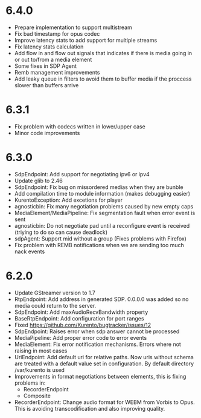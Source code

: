 6.4.0
=====

  * Prepare implementation to support multistream
  * Fix bad timestamp for opus codec
  * Improve latency stats to add support for multiple streams
  * Fix latency stats calculation
  * Add flow in and flow out signals that indicates if there is media
    going in or out to/from a media element
  * Some fixes in SDP Agent
  * Remb management improvements
  * Add leaky queue in filters to avoid them to buffer media if the proccess
    slower than buffers arrive

6.3.1
=====

  * Fix problem with codecs written in lower/upper case
  * Minor code improvements

6.3.0
=====

  * SdpEndpoint: Add support for negotiating ipv6 or ipv4
  * Update glib to 2.46
  * SdpEndpoint: Fix bug on missordered medias when they are bunble
  * Add compilation time to module information (makes debugging easier)
  * KurentoException: Add excetions for player
  * agnosticbin: Fix many negotiation problems caused by new empty caps
  * MediaElement/MediaPipeline: Fix segmentation fault when error event is sent
  * agnosticbin: Do not negotiate pad until a reconfigure event is received
    (triying to do so can cause deadlock)
  * sdpAgent: Support mid without a group (Fixes problems with Firefox)
  * Fix problem with REMB notifications when we are sending too much nack events

6.2.0
=====

  * Update GStreamer version to 1.7
  * RtpEndpoint: Add address in generated SDP. 0.0.0.0 was added so no media
    could return to the server.
  * SdpEndpoint: Add maxAudioRecvBandwidth property
  * BaseRtpEndpoint: Add configuration for port ranges
  * Fixed https://github.com/Kurento/bugtracker/issues/12
  * SdpEndpoint: Raises error when sdp answer cannot be processed
  * MediaPipeline: Add proper error code to error events
  * MediaElement: Fix error notification mechanisms. Errors where not raising in
    most cases
  * UriEndpoint: Add default uri for relative paths. Now uris without schema are
    treated with a default value set in configuration. By default directory
    /var/kurento is used
  * Improvements in format negotiations between elements, this is fixing
    problems in:
    * RecorderEndpoint
    * Composite
  * RecorderEndpoint: Change audio format for WEBM from Vorbis to Opus. This is
    avoiding transcodification and also improving quality.
